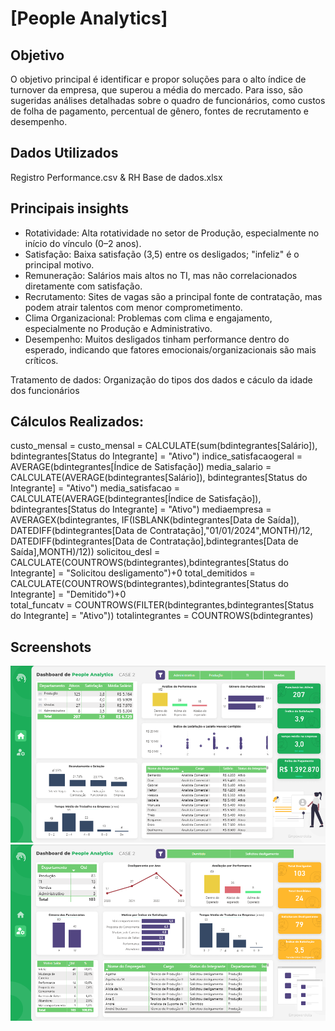 # [People Analytics]

## Objetivo
O objetivo principal é identificar e propor soluções para o alto índice de turnover da empresa, que superou a média do mercado. Para isso, são sugeridas análises detalhadas sobre o quadro de funcionários, como custos de folha de pagamento, percentual de gênero, fontes de recrutamento e desempenho.

## Dados Utilizados
Registro Performance.csv & RH Base de dados.xlsx

## Principais insights
- Rotatividade: Alta rotatividade no setor de Produção, especialmente no início do vínculo (0–2 anos).
- Satisfação: Baixa satisfação (3,5) entre os desligados; "infeliz" é o principal motivo.
- Remuneração: Salários mais altos no TI, mas não correlacionados diretamente com satisfação.
- Recrutamento: Sites de vagas são a principal fonte de contratação, mas podem atrair talentos com menor comprometimento.
- Clima Organizacional: Problemas com clima e engajamento, especialmente no Produção e Administrativo.
- Desempenho: Muitos desligados tinham performance dentro do esperado, indicando que fatores emocionais/organizacionais são mais críticos.
 
Tratamento de dados: Organização do tipos dos dados e cáculo da idade dos funcionários

## Cálculos Realizados:
custo_mensal = custo_mensal = CALCULATE(sum(bdintegrantes[Salário]), bdintegrantes[Status do Integrante] = "Ativo")
indice_satisfacaogeral = AVERAGE(bdintegrantes[Índice de Satisfação])
media_salario = CALCULATE(AVERAGE(bdintegrantes[Salário]), bdintegrantes[Status do Integrante] = "Ativo")
media_satisfacao = CALCULATE(AVERAGE(bdintegrantes[Índice de Satisfação]), bdintegrantes[Status do Integrante] = "Ativo")
mediaempresa = AVERAGEX(bdintegrantes, IF(ISBLANK(bdintegrantes[Data de Saída]), DATEDIFF(bdintegrantes[Data de Contratação],"01/01/2024",MONTH)/12, DATEDIFF(bdintegrantes[Data de Contratação],bdintegrantes[Data de Saída],MONTH)/12))
solicitou_desl = CALCULATE(COUNTROWS(bdintegrantes),bdintegrantes[Status do Integrante] = "Solicitou desligamento")+0
total_demitidos = CALCULATE(COUNTROWS(bdintegrantes),bdintegrantes[Status do Integrante] = "Demitido")+0   
total_funcatv = COUNTROWS(FILTER(bdintegrantes,bdintegrantes[Status do Integrante] = "Ativo"))
totalintegrantes = COUNTROWS(bdintegrantes)

## Screenshots
![Dashboard](screenshots/tela_inicial.png)
![Dashboard](screenshots/tela_saidas.png)
